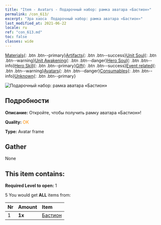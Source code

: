 ```yaml
---
title: "Item - Avatars - Подарочный набор: рамка аватара «Бастион»"
permalink: /con_613/
excerpt: "Эра хаоса  Подарочный набор: рамка аватара «Бастион»"
last_modified_at: 2021-06-22
locale: ru
ref: "con_613.md"
toc: false
classes: wide
---
```

 [Materials](/ItemsRU/){: .btn .btn--primary}[Artifacts](/ItemsRU/Artifacts/){: .btn .btn--success}[Unit Soul](/ItemsRU/UnitSoul/){: .btn .btn--warning}[Unit Awakening](/ItemsRU/UnitAwakening/){: .btn .btn--danger}[Hero Soul](/ItemsRU/HeroSoul/){: .btn .btn--info}[Hero Skill](/ItemsRU/HeroSkill/){: .btn .btn--primary}[Gift](/ItemsRU/Gift/){: .btn .btn--success}[Event related](/ItemsRU/Events/){: .btn .btn--warning}[Avatars](/ItemsRU/Avatars/){: .btn .btn--danger}[Consumables](/ItemsRU/Consumables/){: .btn .btn--info}[Unknown](/ItemsRU/Unknown/){: .btn .btn--primary}

 ![Подарочный набор: рамка аватара «Бастион»](/images/t/i_907003.png)

## Подробности
 **Описание:** Откройте, чтобы получить рамку аватара «Бастион»!

 **Quality:** <span style="color: #FF8C00">OK</span>

 **Type:** Avatar frame

## Gather

  None

## This item contains:

 **Required Level to open:** 1

 5 You would get **ALL** items  from:

  | Nr | Amount |     Item    |
  |:---|:-------|:------------|
  | 1 |  **1x** | [Бастион](/ru/Avatars/Rampart/) |  | 
